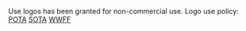 Use logos has been granted for non-commercial use.
Logo use policy:
[POTA](https://docs.pota.app/docs/resources_docs.html#graphics--assets)
[SOTA](https://commons.wikimedia.org/wiki/File:SOTA-Logo.svg)
[WWFF](https://wwff.co/downloads/)
